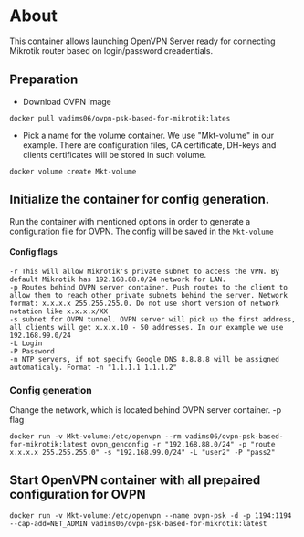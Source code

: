 # About
This container allows launching OpenVPN Server ready for connecting Mikrotik router based on login/password creadentials.
## Preparation
* Download OVPN Image

```docker pull vadims06/ovpn-psk-based-for-mikrotik:lates```
* Pick a name for the volume container. We use "Mkt-volume" in our example. There are configuration files, CA certificate, DH-keys and clients certificates will be stored in such volume.

```docker volume create Mkt-volume```

## Initialize the container for config generation.
Run the container with mentioned options in order to generate a configuration file for OVPN. The config will be saved in the `Mkt-volume`
#### Config flags 
```
-r This will allow Mikrotik's private subnet to access the VPN. By default Mikrotik has 192.168.88.0/24 network for LAN.
-p Routes behind OVPN server container. Push routes to the client to allow them to reach other private subnets behind the server. Network format: x.x.x.x 255.255.255.0. Do not use short version of network notation like x.x.x.x/XX
-s subnet for OVPN tunnel. OVPN server will pick up the first address, all clients will get x.x.x.10 - 50 addresses. In our example we use 192.168.99.0/24
-L Login
-P Password
-n NTP servers, if not specify Google DNS 8.8.8.8 will be assigned automaticaly. Format -n "1.1.1.1 1.1.1.2"
```
### Config generation
Change the network, which is located behind OVPN server container. -p flag
```
docker run -v Mkt-volume:/etc/openvpn --rm vadims06/ovpn-psk-based-for-mikrotik:latest ovpn_genconfig -r "192.168.88.0/24" -p "route x.x.x.x 255.255.255.0" -s "192.168.99.0/24" -L "user2" -P "pass2"
```
## Start OpenVPN container with all prepaired configuration for OVPN
```
docker run -v Mkt-volume:/etc/openvpn --name ovpn-psk -d -p 1194:1194 --cap-add=NET_ADMIN vadims06/ovpn-psk-based-for-mikrotik:latest
```
